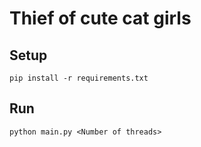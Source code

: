 # Thief of cute cat girls

## Setup

    pip install -r requirements.txt

## Run

    python main.py <Number of threads>
